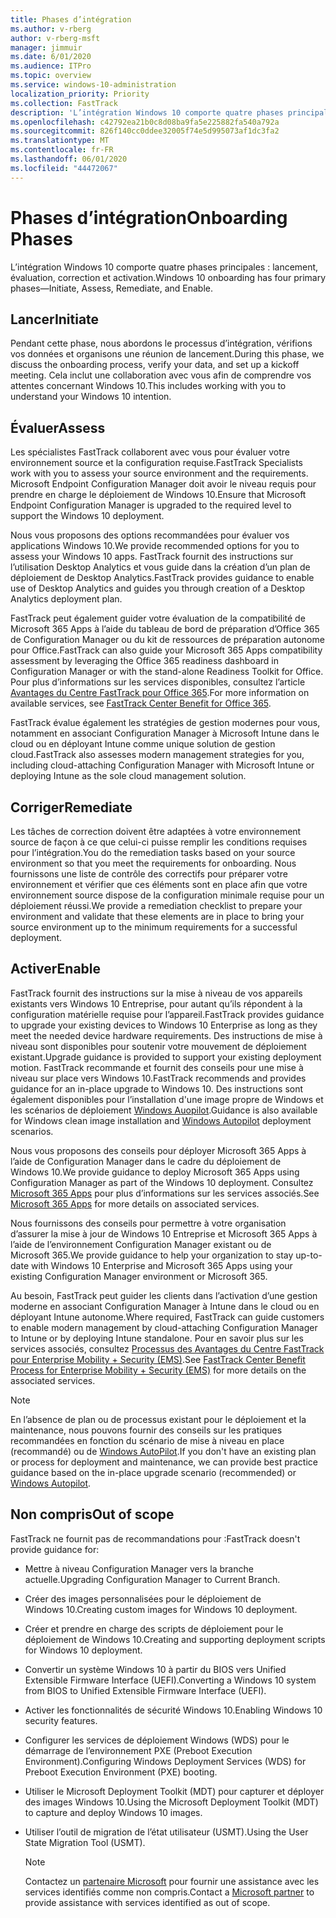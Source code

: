 ```yaml
---
title: Phases d’intégration
ms.author: v-rberg
author: v-rberg-msft
manager: jimmuir
ms.date: 6/01/2020
ms.audience: ITPro
ms.topic: overview
ms.service: windows-10-administration
localization_priority: Priority
ms.collection: FastTrack
description: 'L’intégration Windows 10 comporte quatre phases principales : lancement, évaluation, correction et activation.'
ms.openlocfilehash: c42792ea21b0c8d08ba9fa5e225882fa540a792a
ms.sourcegitcommit: 826f140cc0ddee32005f74e5d995073af1dc3fa2
ms.translationtype: MT
ms.contentlocale: fr-FR
ms.lasthandoff: 06/01/2020
ms.locfileid: "44472067"
---
```

# <a name="onboarding-phases"></a><span data-ttu-id="7ffee-103">Phases d’intégration</span><span class="sxs-lookup"><span data-stu-id="7ffee-103">Onboarding Phases</span></span>

<span data-ttu-id="7ffee-104">L’intégration Windows 10 comporte quatre phases principales : lancement, évaluation, correction et activation.</span><span class="sxs-lookup"><span data-stu-id="7ffee-104">Windows 10 onboarding has four primary phases—Initiate, Assess, Remediate, and Enable.</span></span>

## <a name="initiate"></a><span data-ttu-id="7ffee-105">Lancer</span><span class="sxs-lookup"><span data-stu-id="7ffee-105">Initiate</span></span>

<span data-ttu-id="7ffee-106">Pendant cette phase, nous abordons le processus d’intégration, vérifions vos données et organisons une réunion de lancement.</span><span class="sxs-lookup"><span data-stu-id="7ffee-106">During this phase, we discuss the onboarding process, verify your data, and set up a kickoff meeting.</span></span> <span data-ttu-id="7ffee-107">Cela inclut une collaboration avec vous afin de comprendre vos attentes concernant Windows 10.</span><span class="sxs-lookup"><span data-stu-id="7ffee-107">This includes working with you to understand your Windows 10 intention.</span></span>

## <a name="assess"></a><span data-ttu-id="7ffee-108">Évaluer</span><span class="sxs-lookup"><span data-stu-id="7ffee-108">Assess</span></span>

<span data-ttu-id="7ffee-109">Les spécialistes FastTrack collaborent avec vous pour évaluer votre environnement source et la configuration requise.</span><span class="sxs-lookup"><span data-stu-id="7ffee-109">FastTrack Specialists work with you to assess your source environment and the requirements.</span></span> <span data-ttu-id="7ffee-110">Microsoft Endpoint Configuration Manager doit avoir le niveau requis pour prendre en charge le déploiement de Windows 10.</span><span class="sxs-lookup"><span data-stu-id="7ffee-110">Ensure that Microsoft Endpoint Configuration Manager is upgraded to the required level to support the Windows 10 deployment.</span></span> 

<span data-ttu-id="7ffee-111">Nous vous proposons des options recommandées pour évaluer vos applications Windows 10.</span><span class="sxs-lookup"><span data-stu-id="7ffee-111">We provide recommended options for you to assess your Windows 10 apps.</span></span> <span data-ttu-id="7ffee-112">FastTrack fournit des instructions sur l’utilisation Desktop Analytics et vous guide dans la création d’un plan de déploiement de Desktop Analytics.</span><span class="sxs-lookup"><span data-stu-id="7ffee-112">FastTrack provides guidance to enable use of Desktop Analytics and guides you through creation of a Desktop Analytics deployment plan.</span></span>

<span data-ttu-id="7ffee-113">FastTrack peut également guider votre évaluation de la compatibilité de Microsoft 365 Apps à l’aide du tableau de bord de préparation d’Office 365 de Configuration Manager ou du kit de ressources de préparation autonome pour Office.</span><span class="sxs-lookup"><span data-stu-id="7ffee-113">FastTrack can also guide your Microsoft 365 Apps compatibility assessment by leveraging the Office 365 readiness dashboard in Configuration Manager or with the stand-alone Readiness Toolkit for Office.</span></span> <span data-ttu-id="7ffee-114">Pour plus d’informations sur les services disponibles, consultez l’article [Avantages du Centre FastTrack pour Office 365](O365-fasttrack-benefit-for-office-365.md).</span><span class="sxs-lookup"><span data-stu-id="7ffee-114">For more information on available services, see [FastTrack Center Benefit for Office 365](O365-fasttrack-benefit-for-office-365.md).</span></span> 

<span data-ttu-id="7ffee-115">FastTrack évalue également les stratégies de gestion modernes pour vous, notamment en associant Configuration Manager à Microsoft Intune dans le cloud ou en déployant Intune comme unique solution de gestion cloud.</span><span class="sxs-lookup"><span data-stu-id="7ffee-115">FastTrack also assesses modern management strategies for you, including cloud-attaching Configuration Manager with Microsoft Intune or deploying Intune as the sole cloud management solution.</span></span>

## <a name="remediate"></a><span data-ttu-id="7ffee-116">Corriger</span><span class="sxs-lookup"><span data-stu-id="7ffee-116">Remediate</span></span>

<span data-ttu-id="7ffee-117">Les tâches de correction doivent être adaptées à votre environnement source de façon à ce que celui-ci puisse remplir les conditions requises pour l’intégration.</span><span class="sxs-lookup"><span data-stu-id="7ffee-117">You do the remediation tasks based on your source environment so that you meet the requirements for onboarding.</span></span> <span data-ttu-id="7ffee-118">Nous fournissons une liste de contrôle des correctifs pour préparer votre environnement et vérifier que ces éléments sont en place afin que votre environnement source dispose de la configuration minimale requise pour un déploiement réussi.</span><span class="sxs-lookup"><span data-stu-id="7ffee-118">We provide a remediation checklist to prepare your environment and validate that these elements are in place to bring your source environment up to the minimum requirements for a successful deployment.</span></span> 

## <a name="enable"></a><span data-ttu-id="7ffee-119">Activer</span><span class="sxs-lookup"><span data-stu-id="7ffee-119">Enable</span></span>

<span data-ttu-id="7ffee-120">FastTrack fournit des instructions sur la mise à niveau de vos appareils existants vers Windows 10 Entreprise, pour autant qu’ils répondent à la configuration matérielle requise pour l’appareil.</span><span class="sxs-lookup"><span data-stu-id="7ffee-120">FastTrack provides guidance to upgrade your existing devices to Windows 10 Enterprise as long as they meet the needed device hardware requirements.</span></span> <span data-ttu-id="7ffee-121">Des instructions de mise à niveau sont disponibles pour soutenir votre mouvement de déploiement existant.</span><span class="sxs-lookup"><span data-stu-id="7ffee-121">Upgrade guidance is provided to support your existing deployment motion.</span></span> <span data-ttu-id="7ffee-122">FastTrack recommande et fournit des conseils pour une mise à niveau sur place vers Windows 10.</span><span class="sxs-lookup"><span data-stu-id="7ffee-122">FastTrack recommends and provides guidance for an in-place upgrade to Windows 10.</span></span> <span data-ttu-id="7ffee-123">Des instructions sont également disponibles pour l’installation d'une image propre de Windows et les scénarios de déploiement [Windows Auopilot](EMS-onboarding-phases.md#windows-autopilot).</span><span class="sxs-lookup"><span data-stu-id="7ffee-123">Guidance is also available for Windows clean image installation and [Windows Autopilot](EMS-onboarding-phases.md#windows-autopilot) deployment scenarios.</span></span> 

<span data-ttu-id="7ffee-124">Nous vous proposons des conseils pour déployer Microsoft 365 Apps à l’aide de Configuration Manager dans le cadre du déploiement de Windows 10.</span><span class="sxs-lookup"><span data-stu-id="7ffee-124">We provide guidance to deploy Microsoft 365 Apps using Configuration Manager as part of the Windows 10 deployment.</span></span> <span data-ttu-id="7ffee-125">Consultez [Microsoft 365 Apps](O365-onboarding-and-migration.md#microsoft-365-apps) pour plus d’informations sur les services associés.</span><span class="sxs-lookup"><span data-stu-id="7ffee-125">See [Microsoft 365 Apps](O365-onboarding-and-migration.md#microsoft-365-apps) for more details on associated services.</span></span>

<span data-ttu-id="7ffee-126">Nous fournissons des conseils pour permettre à votre organisation d’assurer la mise à jour de Windows 10 Entreprise et Microsoft 365 Apps à l’aide de l’environnement Configuration Manager existant ou de Microsoft 365.</span><span class="sxs-lookup"><span data-stu-id="7ffee-126">We provide guidance to help your organization to stay up-to-date with Windows 10 Enterprise and Microsoft 365 Apps using your existing Configuration Manager environment or Microsoft 365.</span></span>

<span data-ttu-id="7ffee-127">Au besoin, FastTrack peut guider les clients dans l’activation d’une gestion moderne en associant Configuration Manager à Intune dans le cloud ou en déployant Intune autonome.</span><span class="sxs-lookup"><span data-stu-id="7ffee-127">Where required, FastTrack can guide customers to enable modern management by cloud-attaching Configuration Manager to Intune or by deploying Intune standalone.</span></span> <span data-ttu-id="7ffee-128">Pour en savoir plus sur les services associés, consultez [Processus des Avantages du Centre FastTrack pour Enterprise Mobility + Security (EMS)](EMS-fasttrack-process.md).</span><span class="sxs-lookup"><span data-stu-id="7ffee-128">See [FastTrack Center Benefit Process for Enterprise Mobility + Security (EMS)](EMS-fasttrack-process.md) for more details on the associated services.</span></span>

> [!NOTE]
> <span data-ttu-id="7ffee-129">En l’absence de plan ou de processus existant pour le déploiement et la maintenance, nous pouvons fournir des conseils sur les pratiques recommandées en fonction du scénario de mise à niveau en place (recommandé) ou de [Windows AutoPilot](EMS-onboarding-phases.md#windows-autopilot).</span><span class="sxs-lookup"><span data-stu-id="7ffee-129">If you don't have an existing plan or process for deployment and maintenance, we can provide best practice guidance based on the in-place upgrade scenario (recommended) or [Windows Autopilot](EMS-onboarding-phases.md#windows-autopilot).</span></span>

## <a name="out-of-scope"></a><span data-ttu-id="7ffee-130">Non compris</span><span class="sxs-lookup"><span data-stu-id="7ffee-130">Out of scope</span></span>

<span data-ttu-id="7ffee-131">FastTrack ne fournit pas de recommandations pour :</span><span class="sxs-lookup"><span data-stu-id="7ffee-131">FastTrack doesn't provide guidance for:</span></span>

- <span data-ttu-id="7ffee-132">Mettre à niveau Configuration Manager vers la branche actuelle.</span><span class="sxs-lookup"><span data-stu-id="7ffee-132">Upgrading Configuration Manager to Current Branch.</span></span>
- <span data-ttu-id="7ffee-133">Créer des images personnalisées pour le déploiement de Windows 10.</span><span class="sxs-lookup"><span data-stu-id="7ffee-133">Creating custom images for Windows 10 deployment.</span></span>
- <span data-ttu-id="7ffee-134">Créer et prendre en charge des scripts de déploiement pour le déploiement de Windows 10.</span><span class="sxs-lookup"><span data-stu-id="7ffee-134">Creating and supporting deployment scripts for Windows 10 deployment.</span></span>
- <span data-ttu-id="7ffee-135">Convertir un système Windows 10 à partir du BIOS vers Unified Extensible Firmware Interface (UEFI).</span><span class="sxs-lookup"><span data-stu-id="7ffee-135">Converting a Windows 10 system from BIOS to Unified Extensible Firmware Interface (UEFI).</span></span>
- <span data-ttu-id="7ffee-136">Activer les fonctionnalités de sécurité Windows 10.</span><span class="sxs-lookup"><span data-stu-id="7ffee-136">Enabling Windows 10 security features.</span></span> 
- <span data-ttu-id="7ffee-137">Configurer les services de déploiement Windows (WDS) pour le démarrage de l’environnement PXE (Preboot Execution Environment).</span><span class="sxs-lookup"><span data-stu-id="7ffee-137">Configuring Windows Deployment Services (WDS) for Preboot Execution Environment (PXE) booting.</span></span>
- <span data-ttu-id="7ffee-138">Utiliser le Microsoft Deployment Toolkit (MDT) pour capturer et déployer des images Windows 10.</span><span class="sxs-lookup"><span data-stu-id="7ffee-138">Using the Microsoft Deployment Toolkit (MDT) to capture and deploy Windows 10 images.</span></span>
- <span data-ttu-id="7ffee-139">Utiliser l’outil de migration de l’état utilisateur (USMT).</span><span class="sxs-lookup"><span data-stu-id="7ffee-139">Using the User State Migration Tool (USMT).</span></span>

  > [!NOTE]
  > <span data-ttu-id="7ffee-140">Contactez un [partenaire Microsoft](https://go.microsoft.com/fwlink/?linkid=2080150) pour fournir une assistance avec les services identifiés comme non compris.</span><span class="sxs-lookup"><span data-stu-id="7ffee-140">Contact a [Microsoft partner](https://go.microsoft.com/fwlink/?linkid=2080150) to provide assistance with services identified as out of scope.</span></span>

 